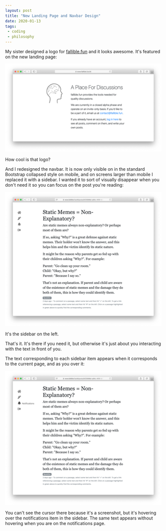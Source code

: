 ```yaml
---
layout: post
title: "New Landing Page and Navbar Design"
date: 2020-01-13
tags:
 - coding
 - philosophy
---
```


My sister designed a logo for [fallible.fun](https://www.fallible.fun/) and it looks awesome. It's featured on the new landing page:

![Image for post](/img/1_dbjv919VsjfdKPOkoe6isQ.png)

How cool is that logo?

And I redesigned the navbar. It is now only visible on in the standard Bootstrap collapsed style on mobile, and on screens larger than mobile I replaced it with a sidebar. I wanted it to sort of visually disappear when you don't need it so you can focus on the post you're reading:

![Image for post](/img/1_uNXd5KkWBs9kArxk6ikQIw.png)

It's the sidebar on the left.

That's it. It's there if you need it, but otherwise it's just about you interacting with the text in front of you.

The text corresponding to each sidebar item appears when it corresponds to the current page, and as you over it:

![Image for post](/img/1_WYoOyRyPft-OhWPlLclx-w.png)

You can't see the cursor there because it's a screenshot, but it's hovering over the notifications item in the sidebar. The same text appears without hovering when you are on the notifications page.
